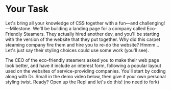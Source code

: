 # Your Task

Let's bring all your knowledge of CSS together with a fun—and challenging!—Milestone. We'll be building a landing page for a company called Eco-Friendly Steamers. They actually hired another dev, and you'll be starting with the version of the website that they put together. Why did this carpet steaming company fire them and hire you to re-do the website? Hmmm... Let's just say their styling choices could use some work (you'll see).

The CEO of the eco-friendly steamers asked you to make their web page look better, and have it include an interest form, following a popular layout used on the websites of service-providing companies. You'll start by coding along with Dr. Small in the demo video below, then give it your own personal styling twist. Ready? Open up the Repl and let's do this! (no need to fork) 